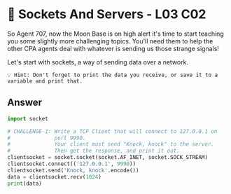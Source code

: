# 🔌 Sockets And Servers - L03 C02

So Agent 707, now the Moon Base is on high alert it's time to start teaching you some slightly more challenging topics. You'll need them to help the other CPA agents deal with whatever is sending us those strange signals!

Let's start with sockets, a way of sending data over a network.

```
💡 Hint: Don't forget to print the data you receive, or save it to a variable and print that.
```

## Answer

```python
import socket

# CHALLENGE 1: Write a TCP Client that will connect to 127.0.0.1 on
#              port 9990.
#              Your client must send "Knock, knock" to the server.
#              Then get the response, and print it out.
clientsocket = socket.socket(socket.AF_INET, socket.SOCK_STREAM)
clientsocket.connect(('127.0.0.1', 9990))
clientsocket.send('Knock, knock'.encode())
data = clientsocket.recv(1024)
print(data)
```
